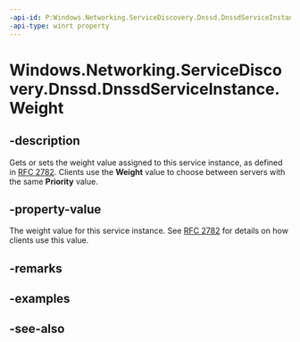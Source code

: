 ```yaml
---
-api-id: P:Windows.Networking.ServiceDiscovery.Dnssd.DnssdServiceInstance.Weight
-api-type: winrt property
---
```


<!-- Property syntax
public ushort Weight { get;  set; }
-->

# Windows.Networking.ServiceDiscovery.Dnssd.DnssdServiceInstance.Weight

## -description
Gets or sets the weight value assigned to this service instance, as defined in [RFC 2782](https://www.ietf.org/rfc/rfc2782.txt). Clients use the **Weight** value to choose between servers with the same **Priority** value.

## -property-value
The weight value for this service instance. See [RFC 2782](https://www.ietf.org/rfc/rfc2782.txt) for details on how clients use this value.

## -remarks

## -examples

## -see-also
